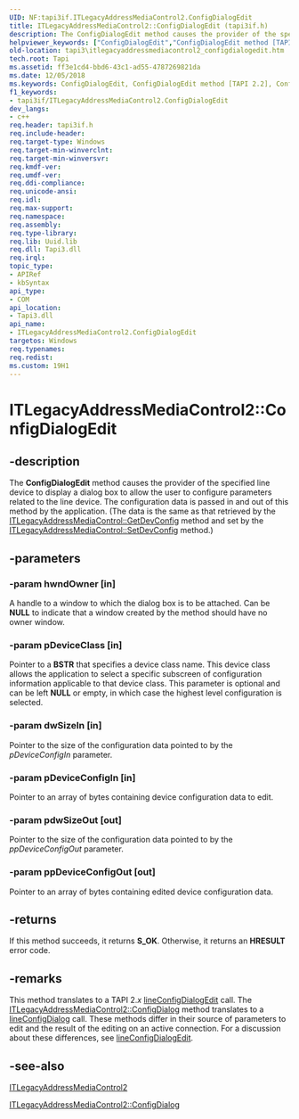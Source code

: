 ```yaml
---
UID: NF:tapi3if.ITLegacyAddressMediaControl2.ConfigDialogEdit
title: ITLegacyAddressMediaControl2::ConfigDialogEdit (tapi3if.h)
description: The ConfigDialogEdit method causes the provider of the specified line device to display a dialog box to allow the user to configure parameters related to the line device.helpviewer_keywords: ["ConfigDialogEdit","ConfigDialogEdit method [TAPI 2.2]","ConfigDialogEdit method [TAPI 2.2]","ITLegacyAddressMediaControl2 interface","ITLegacyAddressMediaControl2 interface [TAPI 2.2]","ConfigDialogEdit method","ITLegacyAddressMediaControl2.ConfigDialogEdit","ITLegacyAddressMediaControl2::ConfigDialogEdit","_tapi3_itlegacyaddressmediacontrol2_configdialogedit","tapi3.itlegacyaddressmediacontrol2_configdialogedit","tapi3if/ITLegacyAddressMediaControl2::ConfigDialogEdit"]
old-location: tapi3\itlegacyaddressmediacontrol2_configdialogedit.htm
tech.root: Tapi
ms.assetid: ff3e1cd4-bbd6-43c1-ad55-4787269821da
ms.date: 12/05/2018
ms.keywords: ConfigDialogEdit, ConfigDialogEdit method [TAPI 2.2], ConfigDialogEdit method [TAPI 2.2],ITLegacyAddressMediaControl2 interface, ITLegacyAddressMediaControl2 interface [TAPI 2.2],ConfigDialogEdit method, ITLegacyAddressMediaControl2.ConfigDialogEdit, ITLegacyAddressMediaControl2::ConfigDialogEdit, _tapi3_itlegacyaddressmediacontrol2_configdialogedit, tapi3.itlegacyaddressmediacontrol2_configdialogedit, tapi3if/ITLegacyAddressMediaControl2::ConfigDialogEdit
f1_keywords:
- tapi3if/ITLegacyAddressMediaControl2.ConfigDialogEdit
dev_langs:
- c++
req.header: tapi3if.h
req.include-header: 
req.target-type: Windows
req.target-min-winverclnt: 
req.target-min-winversvr: 
req.kmdf-ver: 
req.umdf-ver: 
req.ddi-compliance: 
req.unicode-ansi: 
req.idl: 
req.max-support: 
req.namespace: 
req.assembly: 
req.type-library: 
req.lib: Uuid.lib
req.dll: Tapi3.dll
req.irql: 
topic_type:
- APIRef
- kbSyntax
api_type:
- COM
api_location:
- Tapi3.dll
api_name:
- ITLegacyAddressMediaControl2.ConfigDialogEdit
targetos: Windows
req.typenames: 
req.redist: 
ms.custom: 19H1
---
```


# ITLegacyAddressMediaControl2::ConfigDialogEdit


## -description


The 
<b>ConfigDialogEdit</b> method causes the provider of the specified line device to display a dialog box to allow the user to configure parameters related to the line device. The configuration data is passed in and out of this method by the application. (The data is the same as that retrieved by the 
<a href="https://docs.microsoft.com/windows/desktop/api/tapi3if/nf-tapi3if-itlegacyaddressmediacontrol-getdevconfig">ITLegacyAddressMediaControl::GetDevConfig</a> method and set by the 
<a href="https://docs.microsoft.com/windows/desktop/api/tapi3if/nf-tapi3if-itlegacyaddressmediacontrol-setdevconfig">ITLegacyAddressMediaControl::SetDevConfig</a> method.)


## -parameters




### -param hwndOwner [in]

A handle to a window to which the dialog box is to be attached. Can be <b>NULL</b> to indicate that a window created by the method should have no owner window.


### -param pDeviceClass [in]

Pointer to a <b>BSTR</b> that specifies a device class name. This device class allows the application to select a specific subscreen of configuration information applicable to that device class. This parameter is optional and can be left <b>NULL</b> or empty, in which case the highest level configuration is selected.


### -param dwSizeIn [in]

Pointer to the size of the configuration data pointed to by the <i>pDeviceConfigIn</i> parameter.


### -param pDeviceConfigIn [in]

Pointer to an array of bytes containing device configuration data to edit.


### -param pdwSizeOut [out]

Pointer to the size of the configuration data pointed to by the <i>ppDeviceConfigOut</i> parameter.


### -param ppDeviceConfigOut [out]

Pointer to an array of bytes containing edited device configuration data.


## -returns



If this method succeeds, it returns <b xmlns:loc="http://microsoft.com/wdcml/l10n">S_OK</b>. Otherwise, it returns an <b xmlns:loc="http://microsoft.com/wdcml/l10n">HRESULT</b> error code.




## -remarks



This method translates to a TAPI 2.<i>x</i>
<a href="https://docs.microsoft.com/windows/desktop/api/tapi/nf-tapi-lineconfigdialogedit">lineConfigDialogEdit</a> call. The 
<a href="https://docs.microsoft.com/windows/desktop/api/tapi3if/nf-tapi3if-itlegacyaddressmediacontrol2-configdialog">ITLegacyAddressMediaControl2::ConfigDialog</a> method translates to a 
<a href="https://docs.microsoft.com/windows/desktop/api/tapi/nf-tapi-lineconfigdialog">lineConfigDialog</a> call. These methods differ in their source of parameters to edit and the result of the editing on an active connection. For a discussion about these differences, see 
<a href="https://docs.microsoft.com/windows/desktop/api/tapi/nf-tapi-lineconfigdialogedit">lineConfigDialogEdit</a>.




## -see-also




<a href="https://docs.microsoft.com/windows/desktop/api/tapi3if/nn-tapi3if-itlegacycallmediacontrol2">ITLegacyAddressMediaControl2</a>



<a href="https://docs.microsoft.com/windows/desktop/api/tapi3if/nf-tapi3if-itlegacyaddressmediacontrol2-configdialog">ITLegacyAddressMediaControl2::ConfigDialog</a>
 

 

